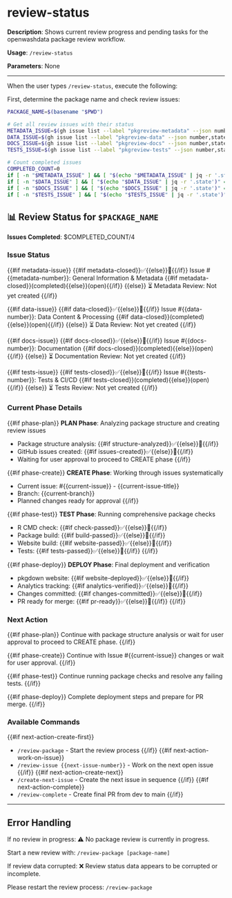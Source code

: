 # review-status

**Description**: Shows current review progress and pending tasks for the openwashdata package review workflow.

**Usage**: `/review-status`

**Parameters**: None

---

When the user types `/review-status`, execute the following:

First, determine the package name and check review issues:
```bash
PACKAGE_NAME=$(basename "$PWD")

# Get all review issues with their status
METADATA_ISSUE=$(gh issue list --label "pkgreview-metadata" --json number,state,title --jq '.[0] // empty')
DATA_ISSUE=$(gh issue list --label "pkgreview-data" --json number,state,title --jq '.[0] // empty')
DOCS_ISSUE=$(gh issue list --label "pkgreview-docs" --json number,state,title --jq '.[0] // empty')
TESTS_ISSUE=$(gh issue list --label "pkgreview-tests" --json number,state,title --jq '.[0] // empty')

# Count completed issues
COMPLETED_COUNT=0
if [ -n "$METADATA_ISSUE" ] && [ "$(echo "$METADATA_ISSUE" | jq -r '.state')" = "CLOSED" ]; then ((COMPLETED_COUNT++)); fi
if [ -n "$DATA_ISSUE" ] && [ "$(echo "$DATA_ISSUE" | jq -r '.state')" = "CLOSED" ]; then ((COMPLETED_COUNT++)); fi
if [ -n "$DOCS_ISSUE" ] && [ "$(echo "$DOCS_ISSUE" | jq -r '.state')" = "CLOSED" ]; then ((COMPLETED_COUNT++)); fi
if [ -n "$TESTS_ISSUE" ] && [ "$(echo "$TESTS_ISSUE" | jq -r '.state')" = "CLOSED" ]; then ((COMPLETED_COUNT++)); fi
```

## 📊 Review Status for `$PACKAGE_NAME`

**Issues Completed**: $COMPLETED_COUNT/4

### Issue Status

{{#if metadata-issue}}
{{#if metadata-closed}}✅{{else}}🔄{{/if}} Issue #{{metadata-number}}: General Information & Metadata {{#if metadata-closed}}(completed){{else}}(open){{/if}}
{{else}}
⏳ Metadata Review: Not yet created
{{/if}}

{{#if data-issue}}
{{#if data-closed}}✅{{else}}🔄{{/if}} Issue #{{data-number}}: Data Content & Processing {{#if data-closed}}(completed){{else}}(open){{/if}}
{{else}}
⏳ Data Review: Not yet created
{{/if}}

{{#if docs-issue}}
{{#if docs-closed}}✅{{else}}🔄{{/if}} Issue #{{docs-number}}: Documentation {{#if docs-closed}}(completed){{else}}(open){{/if}}
{{else}}
⏳ Documentation Review: Not yet created
{{/if}}

{{#if tests-issue}}
{{#if tests-closed}}✅{{else}}🔄{{/if}} Issue #{{tests-number}}: Tests & CI/CD {{#if tests-closed}}(completed){{else}}(open){{/if}}
{{else}}
⏳ Tests Review: Not yet created
{{/if}}

### Current Phase Details

{{#if phase-plan}}
**PLAN Phase**: Analyzing package structure and creating review issues
- Package structure analysis: {{#if structure-analyzed}}✅{{else}}🔄{{/if}}
- GitHub issues created: {{#if issues-created}}✅{{else}}🔄{{/if}}
- Waiting for user approval to proceed to CREATE phase
{{/if}}

{{#if phase-create}}
**CREATE Phase**: Working through issues systematically
- Current issue: #{{current-issue}} - {{current-issue-title}}
- Branch: {{current-branch}}
- Planned changes ready for approval
{{/if}}

{{#if phase-test}}
**TEST Phase**: Running comprehensive package checks
- R CMD check: {{#if check-passed}}✅{{else}}🔄{{/if}}
- Package build: {{#if build-passed}}✅{{else}}🔄{{/if}}
- Website build: {{#if website-passed}}✅{{else}}🔄{{/if}}
- Tests: {{#if tests-passed}}✅{{else}}🔄{{/if}}
{{/if}}

{{#if phase-deploy}}
**DEPLOY Phase**: Final deployment and verification
- pkgdown website: {{#if website-deployed}}✅{{else}}🔄{{/if}}
- Analytics tracking: {{#if analytics-verified}}✅{{else}}🔄{{/if}}
- Changes committed: {{#if changes-committed}}✅{{else}}🔄{{/if}}
- PR ready for merge: {{#if pr-ready}}✅{{else}}🔄{{/if}}
{{/if}}

### Next Action

{{#if phase-plan}}
Continue with package structure analysis or wait for user approval to proceed to CREATE phase.
{{/if}}

{{#if phase-create}}
Continue with Issue #{{current-issue}} changes or wait for user approval.
{{/if}}

{{#if phase-test}}
Continue running package checks and resolve any failing tests.
{{/if}}

{{#if phase-deploy}}
Complete deployment steps and prepare for PR merge.
{{/if}}

### Available Commands

{{#if next-action-create-first}}
- `/review-package` - Start the review process
{{/if}}
{{#if next-action-work-on-issue}}
- `/review-issue {{next-issue-number}}` - Work on the next open issue
{{/if}}
{{#if next-action-create-next}}
- `/create-next-issue` - Create the next issue in sequence
{{/if}}
{{#if next-action-complete}}
- `/review-complete` - Create final PR from dev to main
{{/if}}

---

## Error Handling

If no review in progress:
⚠️ No package review is currently in progress.

Start a new review with: `/review-package [package-name]`

If review data corrupted:
❌ Review status data appears to be corrupted or incomplete.

Please restart the review process: `/review-package`